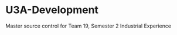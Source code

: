 U3A-Development
===============

Master source control for Team 19, Semester 2 Industrial Experience

